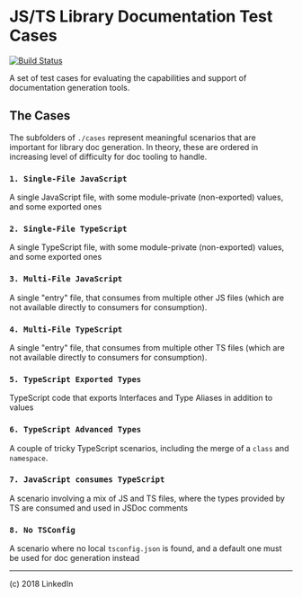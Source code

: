 # JS/TS Library Documentation Test Cases

[![Build Status](https://travis-ci.org/mike-north/js-documentation-cases.svg?branch=master)](https://travis-ci.org/mike-north/js-documentation-cases)

A set of test cases for evaluating the capabilities and support of documentation generation tools.

## The Cases

The subfolders of `./cases` represent meaningful scenarios that are important for library doc generation. In theory, these are ordered in increasing level of difficulty for doc tooling to handle.

### `1. Single-File JavaScript`

A single JavaScript file, with some module-private (non-exported) values, and some exported ones

### `2. Single-File TypeScript`

A single TypeScript file, with some module-private (non-exported) values, and some exported ones

### `3. Multi-File JavaScript`

A single "entry" file, that consumes from multiple other JS files (which are not available directly to consumers for consumption).

### `4. Multi-File TypeScript`

A single "entry" file, that consumes from multiple other TS files (which are not available directly to consumers for consumption).

### `5. TypeScript Exported Types`

TypeScript code that exports Interfaces and Type Aliases in addition to values

### `6. TypeScript Advanced Types`

A couple of tricky TypeScript scenarios, including the merge of a `class` and `namespace`.

### `7. JavaScript consumes TypeScript`

A scenario involving a mix of JS and TS files, where the types provided by TS are consumed and used in JSDoc comments

### `8. No TSConfig`

A scenario where no local `tsconfig.json` is found, and a default one must be used for doc generation instead

---

(c) 2018 LinkedIn
